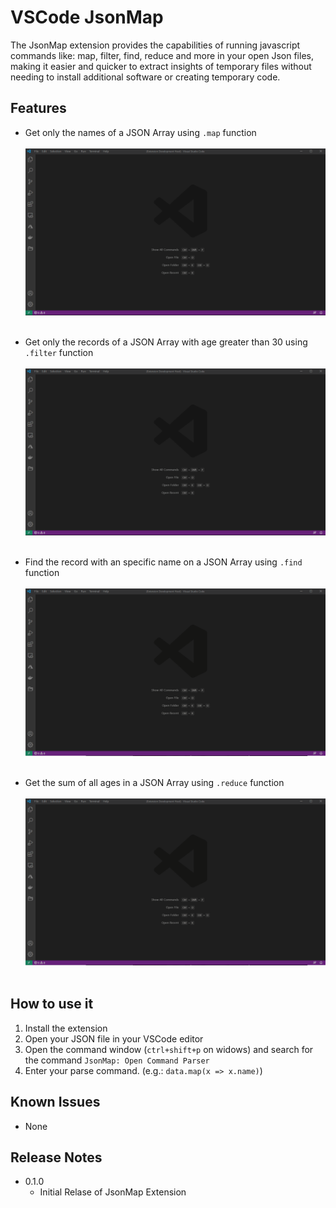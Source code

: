# VSCode JsonMap

The JsonMap extension provides the capabilities of running javascript commands like: map, filter, find, reduce and more in your open Json files, making it easier and quicker to extract insights of temporary files without needing to install additional software or creating temporary code.

## Features

* Get only the names of a JSON Array using ```.map``` function
<br/><br/>
![](resources/docs/map-sample.gif)
<br/><br/>

* Get only the records of a JSON Array with age greater than 30 using ```.filter``` function
<br/><br/>
![](resources/docs/filter-sample.gif)
<br/><br/>

* Find the record with an specific name on a JSON Array using ```.find``` function
<br/><br/>
![](resources/docs/find-sample.gif) 
<br/><br/>

* Get the sum of all ages in a JSON Array using ```.reduce``` function
<br/><br/>
![](resources/docs/reduce-sample.gif)
<br/><br/>

## How to use it

1. Install the extension
2. Open your JSON file in your VSCode editor
3. Open the command window (```ctrl+shift+p``` on widows) and search for the command ```JsonMap: Open Command Parser```
4. Enter your parse command. (e.g.: ```data.map(x => x.name)```)

## Known Issues

- None

## Release Notes


* 0.1.0
    * Initial Relase of JsonMap Extension